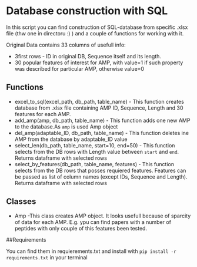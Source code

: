 # Database construction with SQL
In this script you can find construction of SQL-database from specific .xlsx file (thw one in directoru :) ) and a couple of functions for working with it.

Original Data contains 33 columns of usefull info:
- 3first rows - ID in original DB, Sequence itself and its length.
- 30 popular features of interest for AMP, with value=1 if such property was described for particular AMP, otherwise value=0

## Functions
- excel_to_sql(excel_path, db_path, table_name) - This function creates database from .xlsx file containing AMP ID, Sequence, Length and 30 features for each AMP.
- add_amp(amp, db_path, table_name) - This function adds one new AMP to the database.As `amp` is used Amp object
- del_amp(adaptable_ID, db_path, table_name) - This function deletes ine AMP from the database by adaptable_ID value
- select_len(db_path, table_name, start=10, end=50) - This function selects from the DB rows with Length value between `start` and `end`. Returns dataframe with selected rows
- select_by_features(db_path, table_name, features) - This function selects from the DB rows that posses requiered features. Features can be passed as list of column names (except IDs, Sequence and Length). Returns dataframe with selected rows

## Classes
- Amp -This class creates AMP object. It looks usefull because of sparcity of data for each AMP. E.g. ypu can find papers with a number of peptides with only couple of this features been tested.

##Requirements

You can find them in requierements.txt and install with `pip install -r requirements.txt` in your terminal
